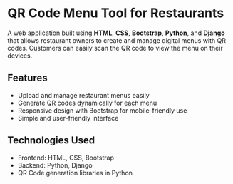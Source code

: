 # QR Code Menu Tool for Restaurants

A web application built using **HTML**, **CSS**, **Bootstrap**, **Python**, and **Django** that allows restaurant owners to create and 
manage digital menus with QR codes. Customers can easily scan the QR code to view the menu on their devices.

## Features

- Upload and manage restaurant menus easily
- Generate QR codes dynamically for each menu
- Responsive design with Bootstrap for mobile-friendly use
- Simple and user-friendly interface

## Technologies Used

- Frontend: HTML, CSS, Bootstrap
- Backend: Python, Django
- QR Code generation libraries in Python
